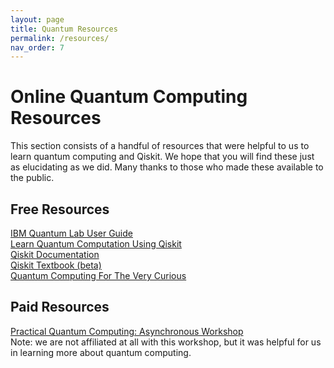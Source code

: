 ```yaml
---
layout: page
title: Quantum Resources
permalink: /resources/
nav_order: 7
---
```


# Online Quantum Computing Resources

This section consists of a handful of resources that were helpful to us to learn quantum computing and Qiskit. We hope that you will find these just as elucidating as we did. Many thanks to those who made these available to the public.

## Free Resources

[IBM Quantum Lab User Guide](https://quantum-computing.ibm.com/lab/docs/iql/)<br>
[Learn Quantum Computation Using Qiskit](https://qiskit.org/textbook/)<br>
[Qiskit Documentation](https://qiskit.org/documentation/)<br>
[Qiskit Textbook (beta)](https://qiskit.org/learn/)<br>
[Quantum Computing For The Very Curious](https://quantum.country/qcvc)<br>

## Paid Resources

[Practical Quantum Computing: Asynchronous Workshop](https://ksu-quantum-capstone.github.io/CS4850-DL1/ws/)<br>
Note: we are not affiliated at all with this workshop, but it was helpful for us in learning more about quantum computing.
